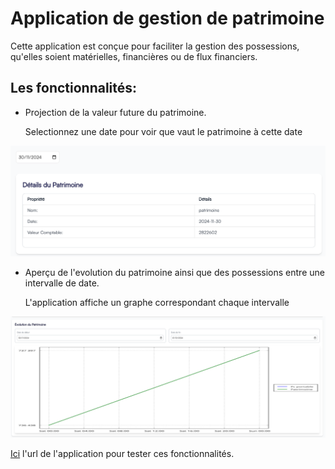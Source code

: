 # Application de gestion de patrimoine

Cette application est conçue pour faciliter la gestion des possessions, qu'elles soient matérielles, financières ou de flux financiers.



## Les fonctionnalités:

* Projection  de la valeur future du patrimoine.
    
    Selectionnez une date pour voir que vaut le patrimoine à cette date


![patrimoine-projection](public/patrimoine-projection.png)

* Aperçu de l'evolution du patrimoine ainsi que des possessions entre une intervalle de date.

    L'application affiche un graphe correspondant chaque intervalle

![evolution-patrimoine](public/evolution.png)

[Ici](https://patrimoine-three.vercel.app) l'url de l'application pour tester ces fonctionnalités.


